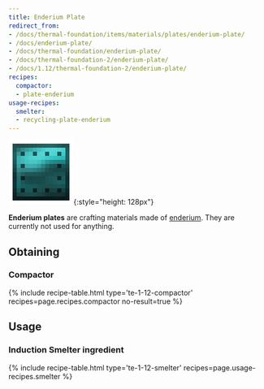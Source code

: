 ```yaml
---
title: Enderium Plate
redirect_from:
- /docs/thermal-foundation/items/materials/plates/enderium-plate/
- /docs/enderium-plate/
- /docs/thermal-foundation/enderium-plate/
- /docs/thermal-foundation-2/enderium-plate/
- /docs/1.12/thermal-foundation-2/enderium-plate/
recipes:
  compactor:
  - plate-enderium
usage-recipes:
  smelter:
  - recycling-plate-enderium
---
```


![Enderium plate](/assets/images/thermal-foundation-2/plate-enderium.png){:style="height: 128px"}


**Enderium plates** are crafting materials made of
[enderium](/docs/1.12/thermal-foundation/enderium-ingot/). They are currently not used for anything.


Obtaining
---------

### Compactor
{% include recipe-table.html type='te-1-12-compactor' recipes=page.recipes.compactor no-result=true %}


Usage
-----

### Induction Smelter ingredient
{% include recipe-table.html type='te-1-12-smelter' recipes=page.usage-recipes.smelter %}

